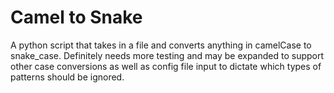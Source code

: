 # Camel to Snake

A python script that takes in a file and converts anything in camelCase to snake_case.
Definitely needs more testing and may be expanded to support other case conversions as
well as config file input to dictate which types of patterns should be ignored.

